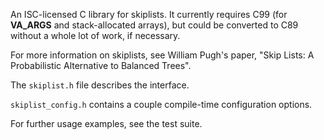 An ISC-licensed C library for skiplists. It currently requires C99 (for
__VA_ARGS__ and stack-allocated arrays), but could be converted to
C89 without a whole lot of work, if necessary.

For more information on skiplists, see William Pugh's paper,
"Skip Lists: A Probabilistic Alternative to Balanced Trees".

The `skiplist.h` file describes the interface.

`skiplist_config.h` contains a couple compile-time configuration options.

For further usage examples, see the test suite.
